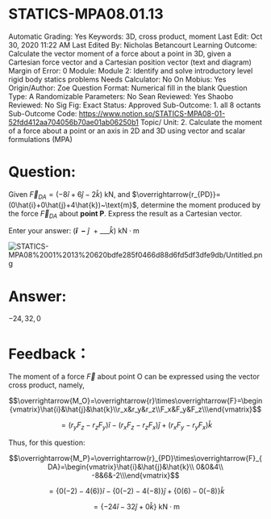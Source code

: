 # STATICS-MPA08.01.13

Automatic Grading: Yes
Keywords: 3D, cross product, moment
Last Edit: Oct 30, 2020 11:22 AM
Last Edited By: Nicholas Betancourt
Learning Outcome: Calculate the vector moment of a force about a point in 3D, given a Cartesian force vector and a Cartesian position vector (text and diagram)
Margin of Error: 0
Module: Module 2: Identify and solve introductory level rigid body statics problems
Needs Calculator: No
On Mobius: Yes
Origin/Author: Zoe
Question Format: Numerical fill in the blank
Question Type: A
Randomizable Parameters: No
Sean Reviewed: Yes
Shaobo Reviewed: No
Sig Fig: Exact
Status: Approved
Sub-Outcome: 1. all 8 octants
Sub-Outcome Code: https://www.notion.so/STATICS-MPA08-01-52fdd412aa704056b70ae01ab06250b1
Topic/ Unit: 2. Calculate the moment of a force about a point or an axis in 2D and 3D using vector and scalar formulations (MPA)

# Question:

Given $\overrightarrow{F}_{DA}=(-8\hat{i}+6\hat{j}-2\hat{k})~\text{kN}$, and $\overrightarrow{r_{PD}}=(0\hat{i}+0\hat{j}+4\hat{k})~\text{m}$, determine the moment produced by the force $\overrightarrow{F}_{DA}$ about **point P**. Express the result as a Cartesian vector.

Enter your answer:     $($___$\hat{i}~~-$___$~\hat{j}~~+~$___$\hat{k})$  $\text{kN}\cdot\text{m}$

![STATICS-MPA08%2001%2013%20620bdfe285f0466d88d6fd5df3dfe9db/Untitled.png](STATICS-MPA08%2001%2013%20620bdfe285f0466d88d6fd5df3dfe9db/Untitled.png)

# Answer:

$-24,32,0$

# Feedback：

The moment of a force $\overrightarrow{F}$ about point O can be expressed using the vector cross product, namely,

$$\overrightarrow{M_O}=\overrightarrow{r}\times\overrightarrow{F}=\begin{vmatrix}\hat{i}&\hat{j}&\hat{k}\\r_x&r_y&r_z\\F_x&F_y&F_z\\\end{vmatrix}$$

$$=(r_yF_z-r_zF_y)\hat{i}-(r_xF_z-r_zF_x)\hat{j}+(r_xF_y-r_yF_x)\hat{k}$$

Thus, for this question:

$$\overrightarrow{M_P}=\overrightarrow{r}_{PD}\times\overrightarrow{F}_{DA}=\begin{vmatrix}\hat{i}&\hat{j}&\hat{k}\\ 0&0&4\\ -8&6&-2\\\end{vmatrix}$$

$$=\{0(-2)-4(6)\}\hat{i}-\{0(-2)-4(-8)\}\hat{j}+\{0(6)-0(-8)\}\hat{k}$$

$$=\{-24\hat{i}-32\hat{j}+0\hat{k}\}~\text{kN}\cdot\text{m}$$